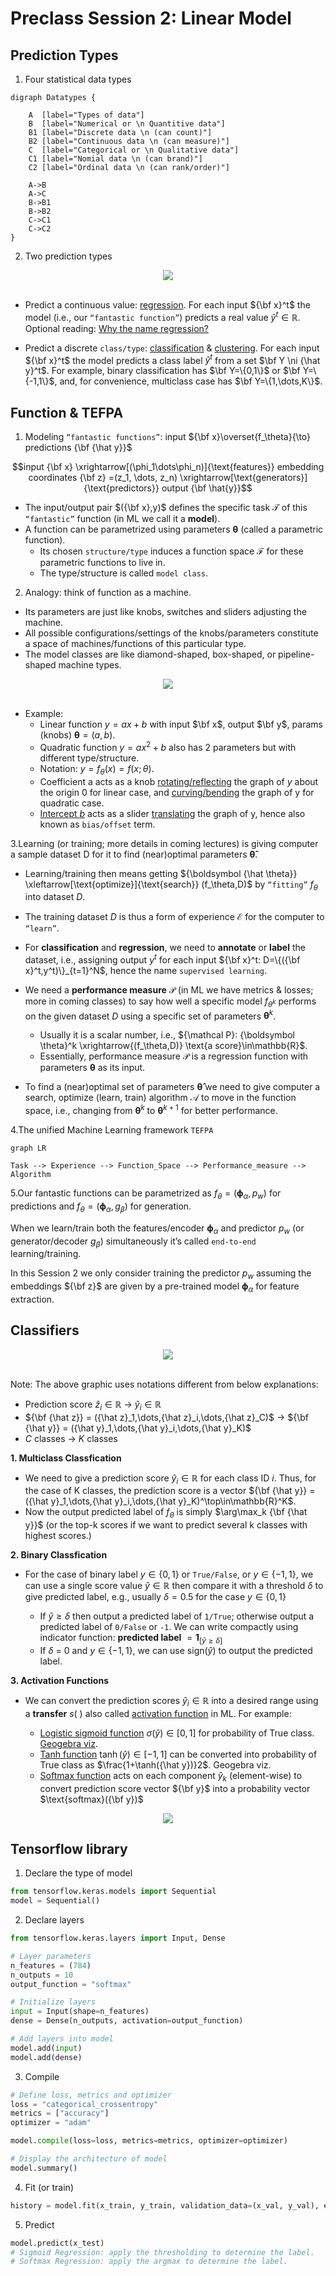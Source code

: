 # **Preclass Session 2: Linear Model**

## **Prediction Types**
1. Four statistical data types
```graphviz
digraph Datatypes {

    A  [label="Types of data"] 
    B  [label="Numerical or \n Quantitive data"]
    B1 [label="Discrete data \n (can count)"]
    B2 [label="Continuous data \n (can measure)"]
    C  [label="Categorical or \n Qualitative data"]
    C1 [label="Nomial data \n (can brand)"]
    C2 [label="Ordinal data \n (can rank/order)"]

    A->B  
    A->C  
    B->B1 
    B->B2 
    C->C1
    C->C2
}
```

2. Two prediction types
<center><img src=https://d1q4qwyh0q55bh.cloudfront.net/images/RwMftMVZBjde06KPVcgqrYoA69vggibULM9aPrSLvxH4AoX3eRRYgxDE0OGxjWMB.png?d=desktop-thumbnail></center> <br>

- Predict a continuous value: [regression](https://en.wikipedia.org/wiki/Regression_analysis). For each input ${\bf x}^t$ the model (i.e., our `“fantastic function”`) predicts a real value ${\hat y}^t\in\mathbb{R}$. Optional reading: [Why the name regression?](https://blog.minitab.com/en/statistics-and-quality-data-analysis/so-why-is-it-called-regression-anyway)

- Predict a discrete `class/type`: [classification](https://en.wikipedia.org/wiki/Statistical_classification) & [clustering](https://en.wikipedia.org/wiki/Statistical_classification). For each input ${\bf x}^t$ the model predicts a class label ${\hat y}^t$ from a set $\bf Y \ni {\hat y}^t$. For example, binary classification has $\bf Y=\{0,1\}$ or $\bf Y=\{-1,1\}$, and, for convenience, multiclass case has $\bf Y=\{1,\dots,K\}$.

## **Function & TEFPA**
1. Modeling `“fantastic functions”`: input ${\bf x}\overset{f_\theta}{\to} predictions {\bf {\hat y}}$

$$input {\bf x} \xrightarrow[(\phi_1\dots\phi_n)]{\text{features}} embedding coordinates {\bf z} =(z_1, \dots, z_n) \xrightarrow[\text{generators}]{\text{predictors}} output {\bf \hat{y}}$$


- The input/output pair $({\bf x},y)$ defines the specific task $\mathcal{T}$ of this `“fantastic”` function (in ML we call it a **model**). 
- A function can be parametrized using parameters ${\boldsymbol \theta}$ (called a parametric function).
    - Its chosen `structure/type` induces a function space $\mathcal{F}$ for these parametric functions to live in. 
    - The type/structure is called `model class`.

2. Analogy: think of function as a machine. 

- Its parameters are just like knobs, switches and sliders adjusting the machine. 
- All possible configurations/settings of the knobs/parameters constitute a space of machines/functions of this particular type. 
- The model classes are like diamond-shaped, box-shaped, or pipeline-shaped machine types.

<center><img src=https://d1q4qwyh0q55bh.cloudfront.net/images/VJEgPEbAixmSwzGvdTPClA9poWFexcRbTZWqMuvpCBEU54EXiSaUGXRZIli5EUik.png?d=desktop-thumbnail></center> <br>

-  Example: 
    - Linear function $y=ax+b$ with input $\bf x$, output $\bf y$, params (knobs) ${\boldsymbol \theta} = (a,b)$. 
    - Quadratic function $y=ax^2+b$ also has 2 parameters but with different type/structure.
    - Notation: $y=f_\theta(x) = f(x;\theta)$.
    - Coefficient a acts as a knob [rotating/reflecting](https://www.geogebra.org/m/hqPTmW83) the graph of $y$ about the origin 0 for linear case, and [curving/bending](https://www.geogebra.org/m/uXz7MEhY) the graph of y for quadratic case.
    - [Intercept $b$](https://en.wikipedia.org/wiki/Y-intercept) acts as a slider [translating](https://en.wikipedia.org/wiki/Translation_(geometry)) the graph of y, hence also known as `bias/offset` term.


3.Learning (or training; more details in coming lectures) is giving computer a sample dataset D for it to find (near)optimal parameters ${\boldsymbol {\hat \theta}}$.

- Learning/training then means getting ${\boldsymbol {\hat \theta}} \xleftarrow[\text{optimize}]{\text{search}} (f_\theta,D)$ by `“fitting”` $f_\theta$ into dataset $D$. 
- The training dataset $D$ is thus a form of experience ${\mathcal E}$ for the computer to `“learn”`.
- For **classification** and **regression**, we need to **annotate** or **label** the dataset, i.e., assigning output $y^t$ for each input ${\bf x}^t:  D=\{({\bf x}^t,y^t)\}_{t=1}^N$, hence the name `supervised learning`.
- We need a **performance measure** $\mathcal{P}$ (in ML we have metrics & losses; more in coming classes) to say how well a specific model $f_{\theta^k}$ performs on the given dataset $D$ using a specific set of parameters ${\boldsymbol \theta}^k$.  
    - Usually it is a scalar number, i.e., ${\mathcal P}: {\boldsymbol \theta}^k \xrightarrow{(f_\theta,D)} \text{a score}\in\mathbb{R}$. 
    - Essentially, performance measure $\mathcal{P}$ is a regression function with parameters ${\boldsymbol \theta}$ as its input.

- To find a (near)optimal set of parameters ${\boldsymbol {\hat \theta}}$ we need to give computer a search, optimize (learn, train) algorithm ${\mathcal A}$ to move in the function space, i.e., changing from ${\boldsymbol \theta}^k$ to ${\boldsymbol \theta}^{k+1}$ for better performance.


4.The unified Machine Learning framework `TEFPA` 
```mermaid
graph LR

Task --> Experience --> Function_Space --> Performance_measure --> Algorithm
```


5.Our fantastic functions can be parametrized as $f_\theta = ({\boldsymbol \phi}_\alpha, p_w)$ for predictions and $f_\theta = ({\boldsymbol \phi}_\alpha, g_\beta)$ for generation. 

When we learn/train both the features/encoder ${\boldsymbol \phi}_\alpha$ and predictor $p_w$ (or generator/decoder $g_\beta$) simultaneously it’s called `end-to-end` learning/training. 

In this Session 2 we only consider training the predictor $p_w$ assuming the embeddings ${\bf z}$ are given by a pre-trained model ${\boldsymbol \phi}_\alpha$ for feature extraction. 
## **Classifiers**

<center><img src=https://th.bing.com/th/id/R.260b4b920f801cab5801558086493577?rik=f54u7RP6Q6JGqg&riu=http%3a%2f%2fmachinelearningcoban.com%2fassets%2f13_softmax%2fsoftmax_nn.png&ehk=KPBWyBFQLhIMBNMUutKadJlOxMeFpTYHP1E1Tp%2borTI%3d&risl=&pid=ImgRaw&r=0></center><br>

Note: The above graphic uses notations different from below explanations:
- Prediction score ${\hat z}_i\in\mathbb{R}$ $\rightarrow$ ${\hat y}_i\in\mathbb{R}$ 
- ${\bf {\hat z}} = ({\hat z}_1,\dots,{\hat z}_i,\dots,{\hat z}_C)$ $\rightarrow$  ${\bf {\hat y}} = ({\hat y}_1,\dots,{\hat y}_i,\dots,{\hat y}_K)$  
- $C$ classes $\rightarrow$  $K$ classes

**1. Multiclass Classfication**
- We need to give a prediction score ${\hat y}_i\in\mathbb{R}$ for each class ID $i$. Thus, for the case of K classes, the prediction score is a vector ${\bf {\hat y}} = ({\hat y}_1,\dots,{\hat y}_i,\dots,{\hat y}_K)^\top\in\mathbb{R}^K$.
- Now the output predicted label of $f_\theta$ is simply $\arg\max_k {\bf {\hat y}}$ (or the top-k scores if we want to predict several k classes with highest scores.)

**2. Binary Classfication**
- For the case of binary label $y\in\{0,1\}$ or `True/False`, or  $y\in\{-1,1\}$, we can use a single score value ${\hat y}\in \mathbb{R}$ then compare it with a threshold $\delta$ to give predicted label, e.g., usually $\delta = 0.5$ for the case  $y\in\{0,1\}$

    - If ${\hat y}\geq\delta$ then output a predicted label of `1/True`; otherwise output a predicted label of `0/False` or `-1`. We can write compactly using indicator function: **predicted label** $=\mathbf{1}_{[\hat{y}\geq\delta]}$
    - If $\delta$ = 0 and $y\in\{-1,1\}$, we can use $\text{sign}({\hat y})$ to output the predicted label.
    
**3. Activation Functions**
- We can convert the prediction scores ${\hat y}_i\in\mathbb{R}$ into a desired range using a **transfer** $s(~)$ also called [activation function](https://en.wikipedia.org/wiki/Activation_function) in ML. For example: 

    - [Logistic sigmoid function](https://en.wikipedia.org/wiki/Logistic_function) $\sigma({\hat y})\in [0,1]$ for probability of True class. [Geogebra viz](https://www.geogebra.org/m/vegkdavv).
    - [Tanh function](https://paperswithcode.com/method/tanh-activation) $\tanh({\hat y}) \in [-1,1]$ can be converted into probability of True class as $\frac{1+\tanh({\hat y})}2$. Geogebra viz.
    - [Softmax function](https://en.wikipedia.org/wiki/Softmax_function) acts on each component ${\hat y}_k$ (element-wise) to convert prediction score vector ${\bf y}$ into a probability vector $\text{softmax}({\bf y})$

<center><img src=https://raphaelmcobe.github.io/dataSanJose2019_nn_presentation/activation_functions.png></center>

## **Tensorflow library**
1. Declare the type of model
```python
from tensorflow.keras.models import Sequential
model = Sequential()
```

2. Declare layers
```python
from tensorflow.keras.layers import Input, Dense

# Layer parameters
n_features = (784)
n_outputs = 10
output_function = "softmax"

# Initialize layers
input = Input(shape=n_features)
dense = Dense(n_outputs, activation=output_function)

# Add layers into model
model.add(input)
model.add(dense)
```

3. Compile
```python
# Define loss, metrics and optimizer
loss = "categorical_crossentropy"
metrics = ["accuracy"]
optimizer = "adam"

model.compile(loss=loss, metrics=metrics, optimizer=optimizer)

# Display the architecture of model
model.summary()
```

4. Fit (or train)
```python
history = model.fit(x_train, y_train, validation_data=(x_val, y_val), epochs=20)
```

5. Predict
```python
model.predict(x_test)
# Sigmoid Regression: apply the thresholding to determine the label.
# Softmax Regression: apply the argmax to determine the label.
```